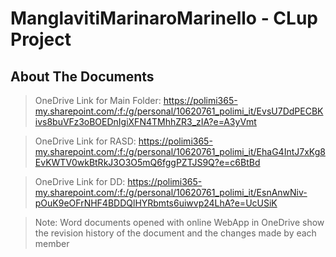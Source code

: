 # ManglavitiMarinaroMarinello - CLup Project

## About The Documents
>OneDrive Link for Main Folder: https://polimi365-my.sharepoint.com/:f:/g/personal/10620761_polimi_it/EvsU7DdPECBKivs8buVFz3oBOEDnIgiXFN4TMhhZR3_zIA?e=A3yVmt

>OneDrive Link for RASD: https://polimi365-my.sharepoint.com/:f:/g/personal/10620761_polimi_it/EhaG4IntJ7xKg8EvKWTV0wkBtRkJ3O3O5mQ6fggPZTJS9Q?e=c6BtBd

>OneDrive Link for DD: https://polimi365-my.sharepoint.com/:f:/g/personal/10620761_polimi_it/EsnAnwNiv-pOuK9eOFrNHF4BDDQlHYRbmts6uiwvp24LhA?e=UcUSiK

>Note: Word documents opened with online WebApp in OneDrive show the revision history of the document and the changes made by each member
